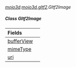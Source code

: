 _[mojo3d](../../modules/mojo3d/mojo3d-module.md):[mojo3d.gltf2](../../modules/mojo3d/mojo3d-gltf2.md).Gltf2Image_
##### Class Gltf2Image

| Fields | |
|:---|:---|
| [bufferView](mojo3d-gltf2-gltf2image-bufferview.md) |  |
| [mimeType](mojo3d-gltf2-gltf2image-mimetype.md) |  |
| [uri](mojo3d-gltf2-gltf2image-uri.md) |  |
